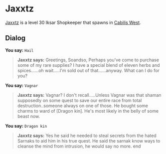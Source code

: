 # Jaxxtz



[Jaxxtz](/npc/82011) is a level 30 Iksar Shopkeeper that spawns in [Cabilis West](/zone/82).



## Dialog


**You say:** `Hail`



>**Jaxxtz says:** Greetings, Soandso, Perhaps you've come to purchase some of my rare supplies? I have a special blend of eleven herbs and spices......oh wait.....I'm sold out of that......anyway. What can I do for you?

**You say:** `Vagnar`



>**Jaxxtz says:** Vagnar? I don't recall.....Unless Vagnar was that shaman supposedly on some quest to save our entire race from total destruction..someone always on one of those. He bought some charms to ward of [Dragon kin]. He's most likely in the belly of some beast now.

**You say:** `Dragon kin`



>**Jaxxtz says:** Yes he said he needed to steal secrets from the hated Sarnaks to aid him in his true quest. He said the sarnak know ways to cleanse the mind from intrusion, he would say no more.
end





